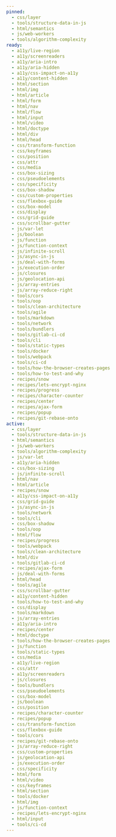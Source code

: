 ```yaml
---
pinned:
  - css/layer
  - tools/structure-data-in-js
  - html/semantics
  - js/web-workers
  - tools/algorithm-complexity
ready:
  - a11y/live-region
  - a11y/screenreaders
  - a11y/aria-intro
  - a11y/aria-hidden
  - a11y/css-impact-on-a11y
  - a11y/content-hidden
  - html/section
  - html/img
  - html/article
  - html/form
  - html/nav
  - html/flow
  - html/input
  - html/video
  - html/doctype
  - html/div
  - html/head
  - css/transform-function
  - css/keyframes
  - css/position
  - css/attr
  - css/media
  - css/box-sizing
  - css/pseudoelements
  - css/specificity
  - css/box-shadow
  - css/custom-properties
  - css/flexbox-guide
  - css/box-model
  - css/display
  - css/grid-guide
  - css/scrollbar-gutter
  - js/var-let
  - js/boolean
  - js/function
  - js/function-context
  - js/infinite-scroll
  - js/async-in-js
  - js/deal-with-forms
  - js/execution-order
  - js/closures
  - js/geolocation-api
  - js/array-entries
  - js/array-reduce-right
  - tools/cors
  - tools/oop
  - tools/clean-architecture
  - tools/agile
  - tools/markdown
  - tools/network
  - tools/bundlers
  - tools/gitlab-ci-cd
  - tools/cli
  - tools/static-types
  - tools/docker
  - tools/webpack
  - tools/ci-cd
  - tools/how-the-browser-creates-pages
  - tools/how-to-test-and-why
  - recipes/snow
  - recipes/lets-encrypt-nginx
  - recipes/progress
  - recipes/character-counter
  - recipes/center
  - recipes/ajax-form
  - recipes/popup
  - recipes/git-rebase-onto
active:
  - css/layer
  - tools/structure-data-in-js
  - html/semantics
  - js/web-workers
  - tools/algorithm-complexity
  - js/var-let
  - a11y/aria-hidden
  - css/box-sizing
  - js/infinite-scroll
  - html/nav
  - html/article
  - recipes/snow
  - a11y/css-impact-on-a11y
  - css/grid-guide
  - js/async-in-js
  - tools/network
  - tools/cli
  - css/box-shadow
  - tools/oop
  - html/flow
  - recipes/progress
  - tools/webpack
  - tools/clean-architecture
  - html/div
  - tools/gitlab-ci-cd
  - recipes/ajax-form
  - js/deal-with-forms
  - html/head
  - tools/agile
  - css/scrollbar-gutter
  - a11y/content-hidden
  - tools/how-to-test-and-why
  - css/display
  - tools/markdown
  - js/array-entries
  - a11y/aria-intro
  - recipes/center
  - html/doctype
  - tools/how-the-browser-creates-pages
  - js/function
  - tools/static-types
  - css/media
  - a11y/live-region
  - css/attr
  - a11y/screenreaders
  - js/closures
  - tools/bundlers
  - css/pseudoelements
  - css/box-model
  - js/boolean
  - css/position
  - recipes/character-counter
  - recipes/popup
  - css/transform-function
  - css/flexbox-guide
  - tools/cors
  - recipes/git-rebase-onto
  - js/array-reduce-right
  - css/custom-properties
  - js/geolocation-api
  - js/execution-order
  - css/specificity
  - html/form
  - html/video
  - css/keyframes
  - html/section
  - tools/docker
  - html/img
  - js/function-context
  - recipes/lets-encrypt-nginx
  - html/input
  - tools/ci-cd
---
```


